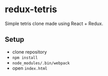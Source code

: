 # redux-tetris
Simple tetris clone made using React + Redux.

## Setup

* clone repository
* `npm install`
* `node_modules/.bin/webpack`
* open `index.html`

